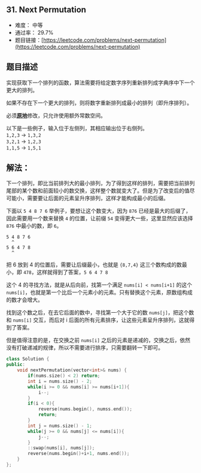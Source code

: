 ## 31. Next Permutation


- 难度： 中等
- 通过率： 29.7%
- 题目链接：[https://leetcode.com/problems/next-permutation](https://leetcode.com/problems/next-permutation)

## 题目描述

<p>实现获取下一个排列的函数，算法需要将给定数字序列重新排列成字典序中下一个更大的排列。</p>

<p>如果不存在下一个更大的排列，则将数字重新排列成最小的排列（即升序排列）。</p>

<p>必须<strong><a href="https://baike.baidu.com/item/%E5%8E%9F%E5%9C%B0%E7%AE%97%E6%B3%95" target="_blank">原地</a></strong>修改，只允许使用额外常数空间。</p>

<p>以下是一些例子，输入位于左侧列，其相应输出位于右侧列。<br>
<code>1,2,3</code> &rarr; <code>1,3,2</code><br>
<code>3,2,1</code> &rarr; <code>1,2,3</code><br>
<code>1,1,5</code> &rarr; <code>1,5,1</code></p>


## 解法：

下一个排列，即比当前排列大的最小排列，为了得到这样的排列，需要把当前排列尾部的某个数和前面较小的数交换，这样整个数就变大了。但是为了改变后的值尽可能小，需要要让后面的元素呈升序排列，这样才能构成最小的后缀。


下面以 `5 4 8 7 6` 举例子，要想让这个数变大，因为 `876` 已经是最大的后缀了，因此需要用一个数来替换 `4` 的位置，让前缀 `54` 变得更大一些，这里显然应该选择 `876` 中最小的数，即 `6`。

```
5 4 8 7 6
  ^
5 6 4 7 8
  ^
```

把 6 放到 4 的位置后，需要让后缀最小，也就是 `{8,7,4}` 这三个数构成的数最小，即 `478`，这样就得到了答案，`5 6 4 7 8`


这个 4 的寻找方法，就是从后向前，找第一个满足 `nums[i] < nums[i+1]` 的这个 `nums[i]`，也就是第一个比后一个元素小的元素。只有替换这个元素，原数组构成的数才会增大。

找到这个数之后，在去它后面的数中，寻找第一个大于它的数 `nums[j]`，把这个数和 `nums[i]` 交互，而后对 i 后面的所有元素排序，让这些元素呈升序排列，这就得到了答案。

但是值得注意的是，在交换之前 `nums[i]` 之后的元素是递减的，交换之后，依然没有打破递减的规律，所以不需要进行排序，只需要翻转一下即可。 


```cpp
class Solution {
public:
    void nextPermutation(vector<int>& nums) {
        if(nums.size() < 2) return;
        int i = nums.size() - 2;
        while(i >= 0 && nums[i] >= nums[i+1]){
            i--;
        }
        if(i < 0){
            reverse(nums.begin(), numss.end());
            return;
        }
        int j = nums.size() - 1;
        while(j >= 0 && nums[j] <= nums[i]){
            j--;
        }
        ::swap(nums[i], nums[j]);
        reverse(nums.begin()+i+1, nums.end());
    }
};
```